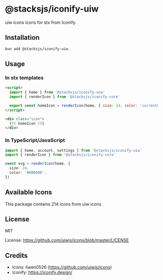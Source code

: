 # @stacksjs/iconify-uiw

uiw icons icons for stx from Iconify.

## Installation

```bash
bun add @stacksjs/iconify-uiw
```

## Usage

### In stx templates

```html
<script>
  import { home } from '@stacksjs/iconify-uiw'
  import { renderIcon } from '@stacksjs/iconify-core'

  export const homeIcon = renderIcon(home, { size: 24, color: 'currentColor' })
</script>

<div class="icon">
  {!! homeIcon !!}
</div>
```

### In TypeScript/JavaScript

```typescript
import { home, account, settings } from '@stacksjs/iconify-uiw'
import { renderIcon } from '@stacksjs/iconify-core'

const svg = renderIcon(home, {
  size: 24,
  color: '#000000',
})
```

## Available Icons

This package contains 214 icons from uiw icons.

## License

MIT

License: https://github.com/uiwjs/icons/blob/master/LICENSE

## Credits

- Icons: liwen0526 (https://github.com/uiwjs/icons)
- Iconify: https://iconify.design/
